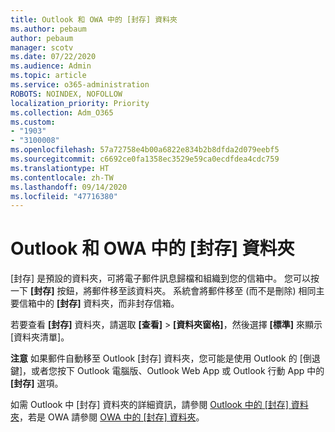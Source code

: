 ```yaml
---
title: Outlook 和 OWA 中的 [封存] 資料夾
ms.author: pebaum
author: pebaum
manager: scotv
ms.date: 07/22/2020
ms.audience: Admin
ms.topic: article
ms.service: o365-administration
ROBOTS: NOINDEX, NOFOLLOW
localization_priority: Priority
ms.collection: Adm_O365
ms.custom:
- "1903"
- "3100008"
ms.openlocfilehash: 57a72758e4b00a6822e834b2b8dfda2d079eebf5
ms.sourcegitcommit: c6692ce0fa1358ec3529e59ca0ecdfdea4cdc759
ms.translationtype: HT
ms.contentlocale: zh-TW
ms.lasthandoff: 09/14/2020
ms.locfileid: "47716380"
---
```

# <a name="archive-folder-in-outlook-and-owa"></a>Outlook 和 OWA 中的 [封存] 資料夾

[封存] 是預設的資料夾，可將電子郵件訊息歸檔和組織到您的信箱中。 您可以按一下 **[封存]** 按鈕，將郵件移至該資料夾。 系統會將郵件移至 (而不是刪除) 相同主要信箱中的 **[封存]** 資料夾，而非封存信箱。

若要查看 **[封存]** 資料夾，請選取 **[查看]** > **[資料夾窗格]**，然後選擇 **[標準]** 來顯示 [資料夾清單]。

**注意** 如果郵件自動移至 Outlook [封存] 資料夾，您可能是使用 Outlook 的 [倒退鍵]，或者您按下 Outlook 電腦版、Outlook Web App 或 Outlook 行動 App 中的 **[封存]** 選項。

如需 Outlook 中 [封存] 資料夾的詳細資訊，請參閱 [ Outlook 中的 [封存] 資料夾](https://support.office.com/article/archive-in-outlook-for-windows-25f75777-3cdc-4c77-9783-5929c7b47028)，若是 OWA 請參閱 [OWA 中的 [封存] 資料夾](https://support.office.com/article/organize-your-inbox-with-archive-sweep-and-other-tools-in-outlook-on-the-web-49b26f63-6399-4b4a-a580-14b9b1efe96d?ui=en-US&rs=en-US&ad=US)。